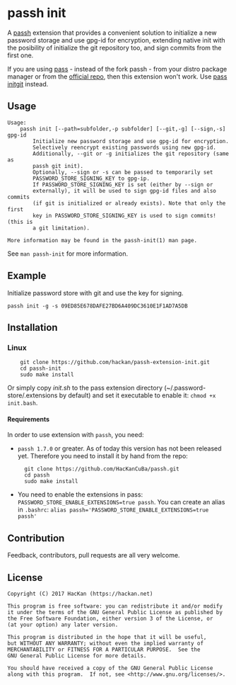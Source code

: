 # passh init

A [passh](https://github.com/HacKanCuBa/passh) extension that provides a convenient solution to initialize a new password storage and use gpg-id for encryption, extending native init with the posibility of initialize the git repository too, and sign commits from the first one.

If you are using [pass](https://passwordstore.org) - instead of the fork passh - from your distro package manager or from the [official repo](https://git.zx2c4.com/password-store), then this extension won't work. Use [pass initgit](https://github.com/hackan/pass-extension-initgit) instead.

## Usage

```
Usage:
    passh init [--path=subfolder,-p subfolder] [--git,-g] [--sign,-s] gpg-id
        Initialize new password storage and use gpg-id for encryption.
        Selectively reencrypt existing passwords using new gpg-id.
        Additionally, --git or -g initializes the git repository (same as 
        passh git init).
        Optionally, --sign or -s can be passed to temporarily set 
        PASSWORD_STORE_SIGNING_KEY to gpg-ip.
        If PASSWORD_STORE_SIGNING_KEY is set (either by --sign or 
        externally), it will be used to sign gpg-id files and also commits 
        (if git is initialized or already exists). Note that only the first 
        key in PASSWORD_STORE_SIGNING_KEY is used to sign commits! (this is
        a git limitation).
        
More information may be found in the passh-init(1) man page.
```

See `man passh-init` for more information.

## Example

Initialize password store with git and use the key for signing.

	passh init -g -s 09ED85E678DAFE27BD6A409DC3610E1F1AD7A5DB

## Installation

### Linux

		git clone https://github.com/hackan/passh-extension-init.git
		cd passh-init
		sudo make install

Or simply copy *init.sh* to the pass extension directory (~/.password-store/.extensions by default) and set it executable to enable it: `chmod +x init.bash`.

#### Requirements

In order to use extension with `passh`, you need:
* `passh 1.7.0` or greater. As of today this version has not been released yet.
Therefore you need to install it by hand from the repo:

        git clone https://github.com/HacKanCuBa/passh.git
        cd passh
        sudo make install

* You need to enable the extensions in pass: `PASSWORD_STORE_ENABLE_EXTENSIONS=true passh`.
You can create an alias in `.bashrc`: `alias passh='PASSWORD_STORE_ENABLE_EXTENSIONS=true passh'`

## Contribution

Feedback, contributors, pull requests are all very welcome.

## License

    Copyright (C) 2017 HacKan (https://hackan.net)

    This program is free software: you can redistribute it and/or modify
    it under the terms of the GNU General Public License as published by
    the Free Software Foundation, either version 3 of the License, or
    (at your option) any later version.

    This program is distributed in the hope that it will be useful,
    but WITHOUT ANY WARRANTY; without even the implied warranty of
    MERCHANTABILITY or FITNESS FOR A PARTICULAR PURPOSE.  See the
    GNU General Public License for more details.

    You should have received a copy of the GNU General Public License
    along with this program.  If not, see <http://www.gnu.org/licenses/>.

